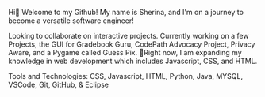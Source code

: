 Hi👋 Welcome to my Github! My name is Sherina, and I'm on a journey to become a versatile software engineer! 

Looking to collaborate on interactive projects.
Currently working on a few Projects, the GUI for Gradebook Guru, CodePath Advocacy Project, Privacy Aware, and a Pygame called Guess Pix.
🌱Right now, I am expanding my knowledge in web development which includes Javascript, CSS, and HTML.

Tools and Technologies:
CSS, Javascript, HTML, Python, Java, MYSQL, VSCode, Git, GitHub, & Eclipse 
<!--
**minamin33/minamin33** is a ✨ _special_ ✨ repository because its `README.md` (this file) appears on your GitHub profile.

Here are some ideas to get you started:

- 🔭 I’m currently working on ...
- 🌱 I’m currently learning ...
- 👯 I’m looking to collaborate on ...
- 🤔 I’m looking for help with ...
- 💬 Ask me about ...
- 📫 How to reach me: ...
- 😄 Pronouns: ...
- ⚡ Fun fact: ...
-->
